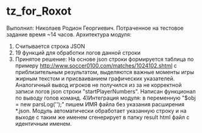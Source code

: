 # tz_for_Roxot
Выполнил: Николаев Родион Георгиевич.
Потраченное на тестовое задание время ~14 часов.
Архитектура модуля:
1) Считывается строка JSON
2) 19 функций для обработки логов данной строки 
3) Принятое решение: На основе json строки формируется таблица по примеру http://www.soccer0100.com/matches/1024102.shtml
с приблизительным результатом, выделяются важные моменты игры жирным текстом и присваиванием графических указателей. 
Аналогичный вывод игроков не получился из за не корректной записи логов json строки "startPlayerNumbers". 
Написан функционал по выводу голов команд.
4)Интеграция модуля: в переменную "$obj = new parsLog('');" пишем ИМЯ файла без указания расширения *.json. 
Модуль автоматически обработает указанную строку и на выходе с таким же именем сгенерирует в папку result html файл с идентичным именем.
